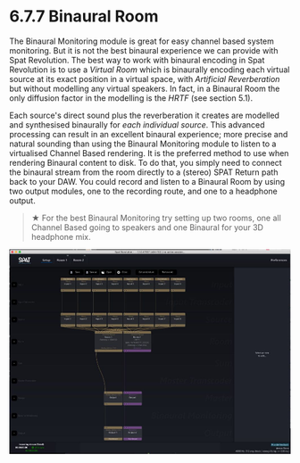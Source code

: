 # 6.7.7 Binaural Room

The Binaural Monitoring module is great for easy channel based system monitoring. But it is not the best binaural experience we can provide with Spat Revolution.
The best way to work with binaural encoding in Spat Revolution is to use a _Virtual
Room_ which is binaurally encoding each virtual source at its exact position in a virtual space, with _Artificial Reverberation_ but without modelling any virtual speakers.
In fact, in a Binaural Room the only diffusion factor in the modelling is the _HRTF_
(see section 5.1).

Each source's direct sound plus the reverberation it creates are modelled and synthesised binaurally for _each individual source_. This advanced processing can result
in an excellent binaural experience; more precise and natural sounding than using
the Binaural Monitoring module to listen to a virtualised Channel Based rendering.
It is the preferred method to use when rendering Binaural content to disk. To do
that, you simply need to connect the binaural stream from the room directly to a
(stereo) SPAT Return path back to your DAW. You could record and listen to a Binaural Room by using two output modules, one to the recording route, and one to a
headphone output.


> ★ For the best Binaural Monitoring try setting up two rooms, one all
Channel Based going to speakers and one Binaural for your 3D headphone mix.

![](../../../include/SpatRevolution_UserGuide_-052.jpg)

